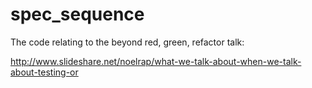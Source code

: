 # spec_sequence

The code relating to the beyond red, green, refactor talk: 

http://www.slideshare.net/noelrap/what-we-talk-about-when-we-talk-about-testing-or
